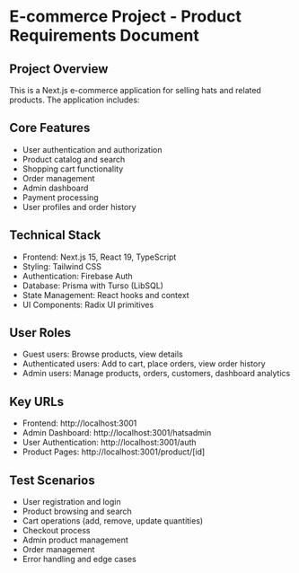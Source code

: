 # E-commerce Project - Product Requirements Document

## Project Overview
This is a Next.js e-commerce application for selling hats and related products. The application includes:

## Core Features
- User authentication and authorization
- Product catalog and search
- Shopping cart functionality
- Order management
- Admin dashboard
- Payment processing
- User profiles and order history

## Technical Stack
- Frontend: Next.js 15, React 19, TypeScript
- Styling: Tailwind CSS
- Authentication: Firebase Auth
- Database: Prisma with Turso (LibSQL)
- State Management: React hooks and context
- UI Components: Radix UI primitives

## User Roles
- Guest users: Browse products, view details
- Authenticated users: Add to cart, place orders, view order history
- Admin users: Manage products, orders, customers, dashboard analytics

## Key URLs
- Frontend: http://localhost:3001
- Admin Dashboard: http://localhost:3001/hatsadmin
- User Authentication: http://localhost:3001/auth
- Product Pages: http://localhost:3001/product/[id]

## Test Scenarios
- User registration and login
- Product browsing and search
- Cart operations (add, remove, update quantities)
- Checkout process
- Admin product management
- Order management
- Error handling and edge cases
